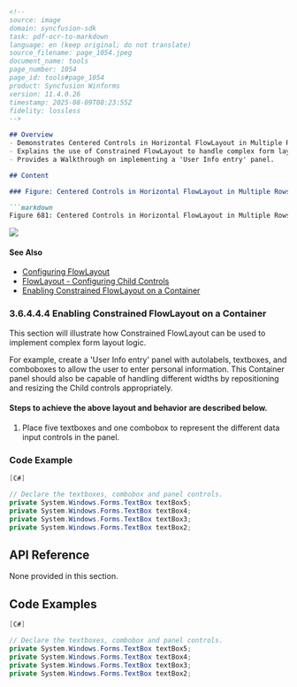 ```markdown
<!--
source: image
domain: syncfusion-sdk
task: pdf-ocr-to-markdown
language: en (keep original; do not translate)
source_filename: page_1054.jpeg
document_name: tools
page_number: 1054
page_id: tools#page_1054
product: Syncfusion Winforms
version: 11.4.0.26
timestamp: 2025-08-09T08:23:55Z
fidelity: lossless
-->

## Overview
- Demonstrates Centered Controls in Horizontal FlowLayout in Multiple Rows.
- Explains the use of Constrained FlowLayout to handle complex form layouts.
- Provides a Walkthrough on implementing a 'User Info entry' panel.

## Content

### Figure: Centered Controls in Horizontal FlowLayout in Multiple Rows

```markdown
Figure 681: Centered Controls in Horizontal FlowLayout in Multiple Rows
```

![](attachment:horizontal_flowlayout_image.png)

#### See Also
- [Configuring FlowLayout](#)
- [FlowLayout - Configuring Child Controls](#)
- [Enabling Constrained FlowLayout on a Container](#)

### 3.6.4.4.4 Enabling Constrained FlowLayout on a Container

This section will illustrate how Constrained FlowLayout can be used to implement complex form layout logic.

For example, create a 'User Info entry' panel with autolabels, textboxes, and comboboxes to allow the user to enter personal information. This Container panel should also be capable of handling different widths by repositioning and resizing the Child controls appropriately.

#### Steps to achieve the above layout and behavior are described below.

1. Place five textboxes and one combobox to represent the different data input controls in the panel.

### Code Example

```csharp
[C#]

// Declare the textboxes, combobox and panel controls.
private System.Windows.Forms.TextBox textBox5;
private System.Windows.Forms.TextBox textBox4;
private System.Windows.Forms.TextBox textBox3;
private System.Windows.Forms.TextBox textBox2;
```

## API Reference

None provided in this section.

## Code Examples

```csharp
[C#]

// Declare the textboxes, combobox and panel controls.
private System.Windows.Forms.TextBox textBox5;
private System.Windows.Forms.TextBox textBox4;
private System.Windows.Forms.TextBox textBox3;
private System.Windows.Forms.TextBox textBox2;
```

<!-- tags: syncfusion-sdk, Winforms, FlowLayout, Constrained FlowLayout, User Interface, Form Layout, User Info entry panel, WinForms controls, C#
keywords: Centered Controls, Horizontal FlowLayout, Multiple Rows, User Info entry, AutoLabels, Textboxes, Comboboxes, Repositioning, Resizing, Child controls -->
```